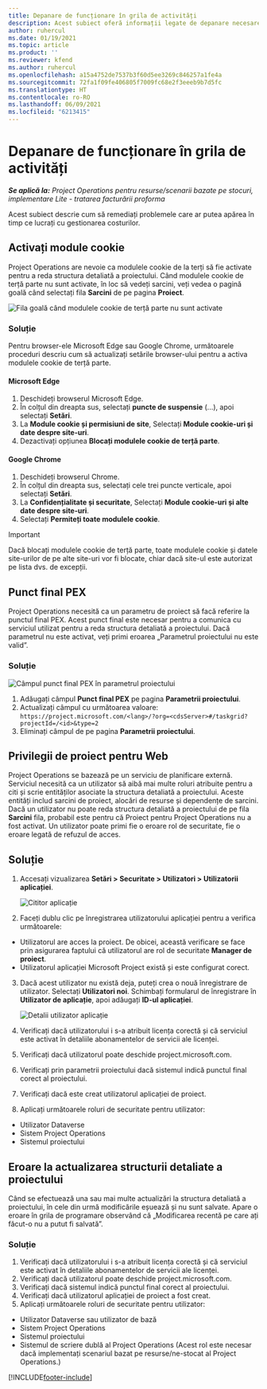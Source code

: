 ```yaml
---
title: Depanare de funcționare în grila de activități
description: Acest subiect oferă informații legate de depanare necesare atunci când lucrați în grila de activități.
author: ruhercul
ms.date: 01/19/2021
ms.topic: article
ms.product: ''
ms.reviewer: kfend
ms.author: ruhercul
ms.openlocfilehash: a15a4752de7537b3f60d5ee3269c846257a1fe4a
ms.sourcegitcommit: 72fa1f09fe406805f7009fc68e2f3eeeb9b7d5fc
ms.translationtype: HT
ms.contentlocale: ro-RO
ms.lasthandoff: 06/09/2021
ms.locfileid: "6213415"
---
```

# <a name="troubleshoot-working-in-the-task-grid"></a>Depanare de funcționare în grila de activități 

_**Se aplică la:** Project Operations pentru resurse/scenarii bazate pe stocuri, implementare Lite - tratarea facturării proforma_

Acest subiect descrie cum să remediați problemele care ar putea apărea în timp ce lucrați cu gestionarea costurilor.

## <a name="enable-cookies"></a>Activați module cookie

Project Operations are nevoie ca modulele cookie de la terți să fie activate pentru a reda structura detaliată a proiectului. Când modulele cookie de terță parte nu sunt activate, în loc să vedeți sarcini, veți vedea o pagină goală când selectați fila **Sarcini** de pe pagina **Proiect**.

![Fila goală când modulele cookie de terță parte nu sunt activate](media/blankschedule.png)


### <a name="workaround"></a>Soluție
Pentru browser-ele Microsoft Edge sau Google Chrome, următoarele proceduri descriu cum să actualizați setările browser-ului pentru a activa modulele cookie de terță parte.

#### <a name="microsoft-edge"></a>Microsoft Edge

1. Deschideți browserul Microsoft Edge.
2. În colțul din dreapta sus, selectați **puncte de suspensie** (...), apoi selectați **Setări**.
3. La **Module cookie și permisiuni de site**, Selectați **Module cookie-uri și date despre site-uri**.
4. Dezactivați opțiunea **Blocați modulele cookie de terță parte**.

#### <a name="google-chrome"></a>Google Chrome

1. Deschideți browserul Chrome.
2. În colțul din dreapta sus, selectați cele trei puncte verticale, apoi selectați **Setări**.
3. La **Confidențialitate și securitate**, Selectați **Module cookie-uri și alte date despre site-uri**.
4. Selectați **Permiteți toate modulele cookie**.

> [!IMPORTANT]
> Dacă blocați modulele cookie de terță parte, toate modulele cookie și datele site-urilor de pe alte site-uri vor fi blocate, chiar dacă site-ul este autorizat pe lista dvs. de excepții.

## <a name="pex-endpoint"></a>Punct final PEX

Project Operations necesită ca un parametru de proiect să facă referire la punctul final PEX. Acest punct final este necesar pentru a comunica cu serviciul utilizat pentru a reda structura detaliată a proiectului. Dacă parametrul nu este activat, veți primi eroarea „Parametrul proiectului nu este valid”. 

### <a name="workaround"></a>Soluție
 ![Câmpul punct final PEX în parametrul proiectului](media/projectparameter.png)

1. Adăugați câmpul **Punct final PEX** pe pagina **Parametrii proiectului**.
2. Actualizați câmpul cu următoarea valoare: `https://project.microsoft.com/<lang>/?org=<cdsServer>#/taskgrid?projectId=/<id>&type=2`
3. Eliminați câmpul de pe pagina **Parametrii proiectului**.

## <a name="privileges-for-project-for-the-web"></a>Privilegii de proiect pentru Web

Project Operations se bazează pe un serviciu de planificare externă. Serviciul necesită ca un utilizator să aibă mai multe roluri atribuite pentru a citi și scrie entităților asociate la structura detaliată a proiectului. Aceste entități includ sarcini de proiect, alocări de resurse și dependențe de sarcini. Dacă un utilizator nu poate reda structura detaliată a proiectului de pe fila **Sarcini** fila, probabil este pentru că Proiect pentru Project Operations nu a fost activat. Un utilizator poate primi fie o eroare rol de securitate, fie o eroare legată de refuzul de acces.


## <a name="workaround"></a>Soluție

1. Accesați vizualizarea **Setări > Securitate > Utilizatori > Utilizatorii aplicației**.  

   ![Cititor aplicație](media/applicationuser.jpg)
   
2. Faceți dublu clic pe înregistrarea utilizatorului aplicației pentru a verifica următoarele:

 - Utilizatorul are acces la proiect. De obicei, această verificare se face prin asigurarea faptului că utilizatorul are rol de securitate **Manager de proiect**.
 - Utilizatorul aplicației Microsoft Project există și este configurat corect.
 
3. Dacă acest utilizator nu există deja, puteți crea o nouă înregistrare de utilizator. Selectați **Utilizatori noi**. Schimbați formularul de înregistrare în **Utilizator de aplicație**, apoi adăugați **ID-ul aplicației**.

   ![Detalii utilizator aplicație](media/applicationuserdetails.jpg)

4. Verificați dacă utilizatorului i s-a atribuit licența corectă și că serviciul este activat în detaliile abonamentelor de servicii ale licenței.
5. Verificați dacă utilizatorul poate deschide project.microsoft.com.
6. Verificați prin parametrii proiectului dacă sistemul indică punctul final corect al proiectului.
7. Verificați dacă este creat utilizatorul aplicației de proiect.
8. Aplicați următoarele roluri de securitate pentru utilizator:

  - Utilizator Dataverse
  - Sistem Project Operations
  - Sistemul proiectului

## <a name="error-when-updating-the-work-breakdown-structure"></a>Eroare la actualizarea structurii detaliate a proiectului

Când se efectuează una sau mai multe actualizări la structura detaliată a proiectului, în cele din urmă modificările eșuează și nu sunt salvate. Apare o eroare în grila de programare observând că „Modificarea recentă pe care ați făcut-o nu a putut fi salvată”.

### <a name="workaround"></a>Soluție

1. Verificați dacă utilizatorului i s-a atribuit licența corectă și că serviciul este activat în detaliile abonamentelor de servicii ale licenței.
2. Verificați dacă utilizatorul poate deschide project.microsoft.com.
3. Verificați dacă sistemul indică punctul final corect al proiectului.
4. Verificați dacă utilizatorul aplicației de proiect a fost creat.
5. Aplicați următoarele roluri de securitate pentru utilizator:
  
  - Utilizator Dataverse sau utilizator de bază
  - Sistem Project Operations
  - Sistemul proiectului
  - Sistemul de scriere dublă al Project Operations (Acest rol este necesar dacă implementați scenariul bazat pe resurse/ne-stocat al Project Operations.)


[!INCLUDE[footer-include](../includes/footer-banner.md)]
